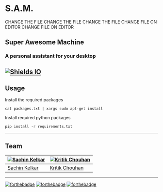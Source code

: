 # S.A.M. 
CHANGE THE FILE CHANGE THE FILE CHANGE THE FILE
CHANGE FILE ON EDITOR CHANGE FILE ON EDITOR
## Super Awesome Machine
### A personal assistant for your desktop 

[![Shields IO](https://img.shields.io/badge/Inspired%20by-J.A.R.V.I.S.-blue.svg)](http://marvel-movies.wikia.com/wiki/J.A.R.V.I.S.) 
----
## Usage
Install the required packages
```
cat packages.txt | xargs sudo apt-get install
```
Install required python packages
```
pip install -r requirements.txt
```
----

## Team

[![Sachin Kelkar](https://avatars2.githubusercontent.com/u/5997735?v=3&s=120)](http://s4chin.github.io) | [![Kritik Chouhan](http://i.imgur.com/fzHU7Ho.jpg)](https://github.com/casey26)
---|---
[Sachin Kelkar](http://s4chin.github.io) | [Kritik Chouhan](https://github.com/casey26)
----
[![forthebadge](http://forthebadge.com/images/badges/built-by-developers.svg)](http://forthebadge.com)
[![forthebadge](http://forthebadge.com/images/badges/built-with-love.svg)](http://forthebadge.com)
[![forthebadge](http://forthebadge.com/images/badges/built-with-swag.svg)](http://forthebadge.com)
